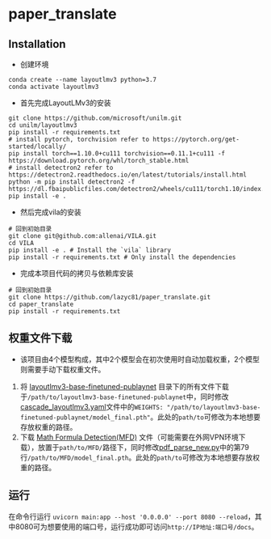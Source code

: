 # paper_translate

## Installation
* 创建环境
```
conda create --name layoutlmv3 python=3.7
conda activate layoutlmv3
```

* 首先完成LayoutLMv3的安装
```
git clone https://github.com/microsoft/unilm.git
cd unilm/layoutlmv3
pip install -r requirements.txt
# install pytorch, torchvision refer to https://pytorch.org/get-started/locally/
pip install torch==1.10.0+cu111 torchvision==0.11.1+cu111 -f https://download.pytorch.org/whl/torch_stable.html
# install detectron2 refer to https://detectron2.readthedocs.io/en/latest/tutorials/install.html
python -m pip install detectron2 -f https://dl.fbaipublicfiles.com/detectron2/wheels/cu111/torch1.10/index.html
pip install -e .
```

* 然后完成vila的安装
```
# 回到初始目录
git clone git@github.com:allenai/VILA.git
cd VILA 
pip install -e . # Install the `vila` library 
pip install -r requirements.txt # Only install the dependencies 
```

* 完成本项目代码的拷贝与依赖库安装
```
# 回到初始目录
git clone https://github.com/lazyc81/paper_translate.git
cd paper_translate
pip install -r requirements.txt
```

## 权重文件下载

* 该项目由4个模型构成，其中2个模型会在初次使用时自动加载权重，2个模型则需要手动下载权重文件。
1. 将 [layoutlmv3-base-finetuned-publaynet](https://huggingface.co/HYPJUDY/layoutlmv3-base-finetuned-publaynet/tree/main) 目录下的所有文件下载于`/path/to/layoutlmv3-base-finetuned-publaynet`中，同时修改[cascade_layoutlmv3.yaml](cascade_layoutlmv3.yaml)文件中的`WEIGHTS: "/path/to/layoutlmv3-base-finetuned-publaynet/model_final.pth"`。此处的`path/to`可修改为本地想要存放权重的路径。
2. 下载 [Math Formula Detection(MFD)](https://www.dropbox.com/s/7xel0i3iqpm2p8y/model_final.pth?dl=1) 文件（可能需要在外网VPN环境下载），放置于`path/to/MFD/`路径下，同时修改[pdf_parse_new.py](pdf_parse_new.py)中的第79行`/path/to/MFD/model_final.pth`。此处的`path/to`可修改为本地想要存放权重的路径。

## 运行

在命令行运行 `uvicorn main:app --host '0.0.0.0' --port 8080 --reload`，其中8080可为想要使用的端口号，运行成功即可访问`http://IP地址:端口号/docs`。
